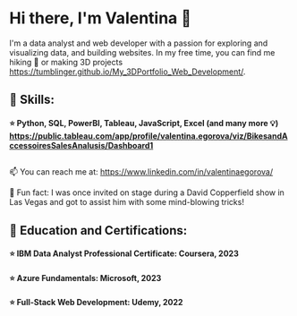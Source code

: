 # Hi there, I'm Valentina 👋

I'm a data analyst and web developer with a passion for exploring and visualizing data, and building websites. In my free time, you can find me hiking :walking: or making 3D projects https://tumblinger.github.io/My_3DPortfolio_Web_Development/. 

## :open_book: **Skills:** 
#### :star: Python, SQL, PowerBI, Tableau, JavaScript, Excel (and many more :bulb:) https://public.tableau.com/app/profile/valentina.egorova/viz/BikesandAccessoiresSalesAnalusis/Dashboard1
## 

 📫 You can reach me at: https://www.linkedin.com/in/valentinaegorova/

🎩 Fun fact: I was once invited on stage during a David Copperfield show in Las Vegas and got to assist him with some mind-blowing tricks!

## :open_book: **Education and Certifications:**
#### :star: IBM Data Analyst Professional Certificate: Coursera, 2023
#### :star: Azure Fundamentals: Microsoft, 2023
#### :star: Full-Stack Web Development: Udemy, 2022


